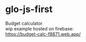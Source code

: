 # glo-js-first<br/>
Budget calculator<br/>
wip example hosted on firebase:<br/>
https://budget-calc-f8871.web.app/
